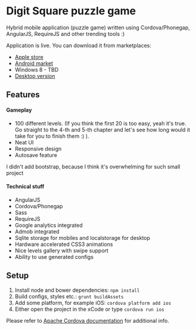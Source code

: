 # Digit Square puzzle game
Hybrid mobile application (puzzle game) written using Cordova/Phonegap, AngularJS, RequireJS and other trending tools :)

Application is live. You can download it from marketplaces:
* [Apple store](https://itunes.apple.com/us/app/digit-square-puzzle-game/id959622726)
* [Android market](https://play.google.com/store/apps/details?id=com.flatlogic.digitsquare)
* Windows 8 - TBD
* [Desktop version](http://digitsquare.mobi)

## Features
#### Gameplay
* 100 different levels. (If you think the first 20 is too easy, yeah it's true. Go straight to the 4-th and 5-th chapter and let's see how long would it take for you to finish them :) ).
* Neat UI
* Responsive design
* Autosave feature

I didn't add bootstrap, because I think it's overwhelming for such small project

#### Technical stuff
* AngularJS
* Cordova/Phonegap
* Sass
* RequireJS
* Google analytics integrated
* Admob integrated
* Sqlite storage for mobiles and localstorage for desktop
* Hardware accelerated CSS3 animations
* Nice levels gallery with swipe support
* Ability to use generated configs

## Setup
1. Install node and bower dependencies: `npm install`
2. Build configs, styles etc.: `grunt buildAssets`
3. Add some platform, for example iOS: `cordova platform add ios`
4. Either open the project in the xCode or type `cordova run ios`

Please refer to [Apache Cordova documentation](http://cordova.apache.org/docs/en/4.0.0/) for additional info.
